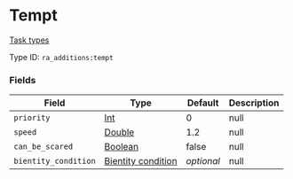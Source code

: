 # Tempt
[Task types](../task_types_types.md)

Type ID: `ra_additions:tempt`
### Fields
Field | Type | Default | Description
------|------|---------|-------------
`priority` | [Int](../data_types/int.md) | 0 | null
`speed` | [Double](../data_types/double.md) | 1.2 | null
`can_be_scared` | [Boolean](../data_types/boolean.md) | false | null
`bientity_condition` | [Bientity condition](../data_types/bientity_condition.md) | _optional_ | null
